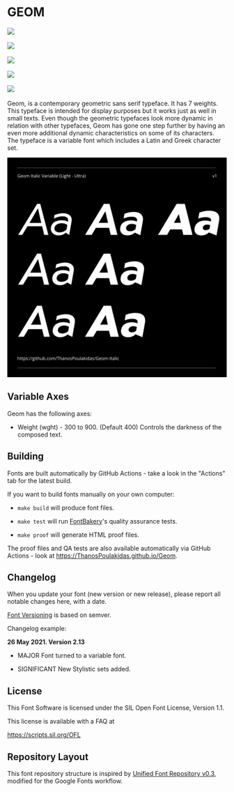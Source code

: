 
# GEOM

  

[![][Fontbakery]](https://ThanosPoulakidas.github.io/Geom/fontbakery/fontbakery-report.html)

[![][Universal]](https://ThanosPoulakidas.github.io/Geom/fontbakery/fontbakery-report.html)

[![][GF Profile]](https://ThanosPoulakidas.github.io/Geom/fontbakery/fontbakery-report.html)

[![][Outline Correctness]](https://ThanosPoulakidas.github.io/Geom/fontbakery/fontbakery-report.html)

[![][Shaping]](https://ThanosPoulakidas.github.io/Geom/fontbakery/fontbakery-report.html)

  

[Fontbakery]: https://img.shields.io/endpoint?url=https%3A%2F%2Fraw.githubusercontent.com%2FThanosPoulakidas%2FGeom%2Fgh-pages%2Fbadges%2Foverall.json

[GF Profile]: https://img.shields.io/endpoint?url=https%3A%2F%2Fraw.githubusercontent.com%2FThanosPoulakidas%2FGeom%2Fgh-pages%2Fbadges%2FGoogleFonts.json

[Outline Correctness]: https://img.shields.io/endpoint?url=https%3A%2F%2Fraw.githubusercontent.com%2FThanosPoulakidas%2FGeom%2Fgh-pages%2Fbadges%2FOutlineCorrectnessChecks.json

[Shaping]: https://img.shields.io/endpoint?url=https%3A%2F%2Fraw.githubusercontent.com%2FThanosPoulakidas%2FGeom%2Fgh-pages%2Fbadges%2FShapingChecks.json

[Universal]: https://img.shields.io/endpoint?url=https%3A%2F%2Fraw.githubusercontent.com%2FThanosPoulakidas%2FGeom%2Fgh-pages%2Fbadges%2FUniversal.json

  

Geom, is a contemporary geometric sans serif typeface. It has 7 weights. This typeface is intended for display purposes but it works just as well in small texts. Even though the geometric typefaces look more dynamic in relation with other typefaces, Geom has gone one step further by having an even more additional dynamic characteristics on some of its characters. The typeface is a variable font which includes a Latin and Greek character set.

  

![Sample Image](documentation/image1.png)

## Variable Axes

Geom has the following axes:

  
- Weight (wght) - 300 to 900. (Default 400) Controls the darkness of the composed text.
  

## Building

  

Fonts are built automatically by GitHub Actions - take a look in the "Actions" tab for the latest build.

  

If you want to build fonts manually on your own computer:

  

*  `make build` will produce font files.

*  `make test` will run [FontBakery](https://github.com/googlefonts/fontbakery)'s quality assurance tests.

*  `make proof` will generate HTML proof files.

  

The proof files and QA tests are also available automatically via GitHub Actions - look at https://ThanosPoulakidas.github.io/Geom.

  

## Changelog

  

When you update your font (new version or new release), please report all notable changes here, with a date.

[Font Versioning](https://github.com/googlefonts/gf-docs/tree/main/Spec#font-versioning) is based on semver.

Changelog example:

  

**26 May 2021. Version 2.13**

- MAJOR Font turned to a variable font.

- SIGNIFICANT New Stylistic sets added.

  

## License

  

This Font Software is licensed under the SIL Open Font License, Version 1.1.

This license is available with a FAQ at

https://scripts.sil.org/OFL

  

## Repository Layout

  

This font repository structure is inspired by [Unified Font Repository v0.3](https://github.com/unified-font-repository/Unified-Font-Repository), modified for the Google Fonts workflow.
